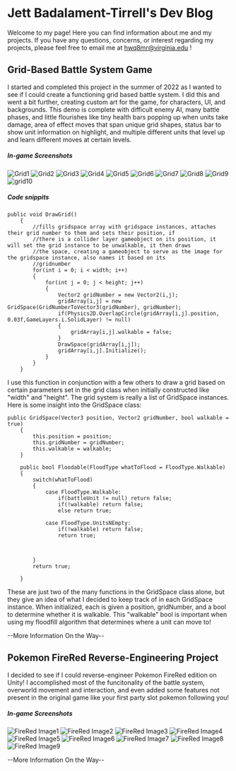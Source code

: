 # Jett Badalament-Tirrell's Dev Blog

Welcome to my page! Here you can find information about me and my projects. If you have any questions, concerns, or interest regarding my projects, please feel free to email me at hwq8mr@virginia.edu !

## Grid-Based Battle System Game

I started and completed this project in the summer of 2022 as I wanted to see if I could create a functioning grid based battle system. I did this and went a bit further, creating custom art for the game, for characters, UI, and backgrounds. This demo is complete with difficult enemy AI, many battle phases, and little flourishes like tiny health bars popping up when units take damage, area of effect moves that span unique grid shapes, status bar to show unit information on highlight, and multiple different units that level up and learn different moves at certain levels.

##### In-game Screenshots
![Grid1](https://user-images.githubusercontent.com/110650172/196539815-b455a380-2068-4709-b1c4-5216675b737d.png)
![Grid2](https://user-images.githubusercontent.com/110650172/196539846-b64978d9-0fb2-4b4a-ad86-a6be12f68baf.png)
![Grid3](https://user-images.githubusercontent.com/110650172/196539854-9584c49e-a5f9-46e8-924b-8489d3e8ec42.png)
![Grid4](https://user-images.githubusercontent.com/110650172/196539860-172149d8-27e2-49d5-ac6a-5ca773105f40.png)
![Grid5](https://user-images.githubusercontent.com/110650172/196539872-98c64916-f957-42eb-a93b-b24911f0c97b.png)
![Grid6](https://user-images.githubusercontent.com/110650172/196539887-a1501ad7-51d1-47e4-afe2-2ffe09af2a3d.png)
![Grid7](https://user-images.githubusercontent.com/110650172/196539901-43d7b451-77a8-4119-862d-63b18504bab2.png)
![Grid8](https://user-images.githubusercontent.com/110650172/196539909-937c229c-e8ad-413c-adb7-3519e558abc5.png)
![Grid9](https://user-images.githubusercontent.com/110650172/196539918-e561746d-77d3-4eb8-93f1-f7cd53a4ab59.png)
![grid10](https://user-images.githubusercontent.com/110650172/196539930-83cce34e-7fff-40f4-9fc8-c6b0312d8207.png)

##### Code snippits
```
public void DrawGrid()
    {
        //fills gridspace array with gridspace instances, attaches their grid number to them and sets their position, if
        //there is a collider layer gameobject on its position, it will set the grid instance to be unwalkable, it then draws
        //the space, creating a gameobject to serve as the image for the gridspace instance, also names it based on its
        //gridnumber
        for(int i = 0; i < width; i++)
        {
            for(int j = 0; j < height; j++)
            {
                Vector2 gridNumber = new Vector2(i,j);
                gridArray[i,j] = new GridSpace(GridNumberToVector3(gridNumber), gridNumber);
                if(Physics2D.OverlapCircle(gridArray[i,j].position, 0.03f,GameLayers.i.SolidLayer) != null)
                {
                    gridArray[i,j].walkable = false;
                }
                DrawSpace(gridArray[i,j]);
                gridArray[i,j].Initialize();
            }
        }
    }
```
I use this function in conjunction with a few others to draw a grid based on certain parameters set in the grid class when initially constructed like "width" and "height". The grid system is really a list of GridSpace instances. Here is some insight into the GridSpace class:

```
public GridSpace(Vector3 position, Vector2 gridNumber, bool walkable = true)
    {
        this.position = position;
        this.gridNumber = gridNumber;
        this.walkable = walkable;
    }

    public bool Floodable(FloodType whatToFlood = FloodType.Walkable)
    {
        switch(whatToFlood)
        {
            case FloodType.Walkable:
                if(battleUnit != null) return false;
                if(!walkable) return false;
                else return true;
            
            case FloodType.UnitsNEmpty:
                if(!walkable) return false;
                return true;
            


        }
        return true;
        
    }
```
These are just two of the many functions in the GridSpace class alone, but they give an idea of what I decided to keep track of in each GridSpace instance. When initialized, each is given a position, gridNumber, and a bool to determine whether it is walkable. This "walkable" bool is important when using my floodfill algorithm that determines where a unit can move to!

--More Information On the Way--

## Pokemon FireRed Reverse-Engineering Project

I decided to see if I could reverse-engineer Pokemon FireRed edition on Unity! I accomplished most of the funcitonality of the battle system, overworld movement and interaction, and even added some features not present in the original game like your first party slot pokemon following you!

##### In-game Screenshots

![FireRed Image1](https://user-images.githubusercontent.com/110650172/196537182-ae969771-6067-4fbb-8254-79dbaa6a6fb6.png)
![FireRed Image2](https://user-images.githubusercontent.com/110650172/196537194-dc4cf5fe-6632-4c00-b6ac-3f9cdb069ae8.png)
![FireRed Image3](https://user-images.githubusercontent.com/110650172/196537207-f2ef4a7b-a241-45f7-9748-1c940313a6ad.png)
![FireRed Image4](https://user-images.githubusercontent.com/110650172/196537236-82717e7f-7c30-4bac-bafc-2e4fdb029a35.png)
![FireRed Image5](https://user-images.githubusercontent.com/110650172/196537252-c80f0ebe-8a69-427c-80bb-8c926159ec81.png)
![FireRed Image6](https://user-images.githubusercontent.com/110650172/196537260-f57f7e30-e0ea-44ec-9c83-641b61051920.png)
![FireRed Image7](https://user-images.githubusercontent.com/110650172/196537278-e8c9c07e-a47f-47ea-9167-2a4ad70922e0.png)
![FireRed Image8](https://user-images.githubusercontent.com/110650172/196537284-faeee496-2500-4dcf-83c6-dfc08fbfa201.png)
![FireRed Image9](https://user-images.githubusercontent.com/110650172/196537300-15935e2c-f517-450d-9ca1-369232879f33.png)


--More Information On the Way--
